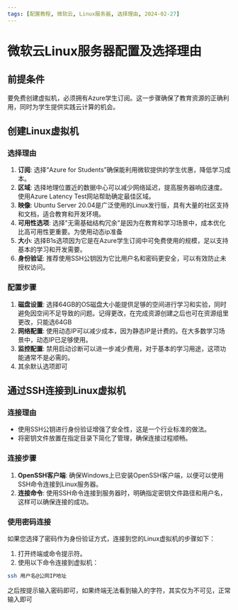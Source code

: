 ```yaml
---
tags: [配置教程, 微软云, Linux服务器, 选择理由, 2024-02-27]
---
```


# 微软云Linux服务器配置及选择理由

## 前提条件

要免费创建虚拟机，必须拥有Azure学生订阅。这一步骤确保了教育资源的正确利用，同时为学生提供实践云计算的机会。

## 创建Linux虚拟机

### 选择理由

1. **订阅**: 选择“Azure for Students”确保能利用微软提供的学生优惠，降低学习成本。
2. **区域**: 选择地理位置近的数据中心可以减少网络延迟，提高服务器响应速度。使用Azure Latency Test网站帮助确定最佳区域。
3. **映像**: Ubuntu Server 20.04是广泛使用的Linux发行版，具有大量的社区支持和文档，适合教育和开发环境。
4. **可用性选项**: 选择"无需基础结构冗余"是因为在教育和学习场景中，成本优化比高可用性更重要。为使用动态ip准备
5. **大小**: 选择B1s选项因为它是在Azure学生订阅中可免费使用的规模，足以支持基本的学习和开发需要。
6. **身份验证**: 推荐使用SSH公钥因为它比用户名和密码更安全，可以有效防止未授权访问。

### 配置步骤

1. **磁盘设置**: 选择64GB的OS磁盘大小能提供足够的空间进行学习和实验，同时避免因空间不足导致的问题。记得更改，在完成资源创建之后也可在资源组里更改，只能选64GB
2. **网络配置**: 使用动态IP可以减少成本，因为静态IP是计费的。在大多数学习场景中，动态IP已足够使用。
3. **监控配置**: 禁用启动诊断可以进一步减少费用，对于基本的学习用途，这项功能通常不是必需的。
4. 其余默认选项即可

## 通过SSH连接到Linux虚拟机

### 连接理由

- 使用SSH公钥进行身份验证增强了安全性，这是一个行业标准的做法。
- 将密钥文件放置在指定目录下简化了管理，确保连接过程顺畅。

### 连接步骤

1. **OpenSSH客户端**: 确保Windows上已安装OpenSSH客户端，以便可以使用SSH命令连接到Linux服务器。
2. **连接命令**: 使用SSH命令连接到服务器时，明确指定密钥文件路径和用户名，这样可以确保连接的成功。


### 使用密码连接 
如果您选择了密码作为身份验证方式，连接到您的Linux虚拟机的步骤如下： 
1. 打开终端或命令提示符。 
2. 使用以下命令连接到虚拟机：
```bash
ssh 用户名@公网IP地址
```
之后按提示输入密码即可，如果终端无法看到输入的字符，其实仅为不可见，正常输入即可
